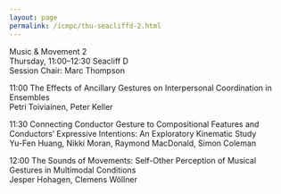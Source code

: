 ```yaml
---
layout: page
permalink: /icmpc/thu-seacliffd-2.html
---
```

Music & Movement 2  
Thursday, 11:00–12:30
Seacliff D  
Session Chair: Marc Thompson

11:00 The Effects of Ancillary Gestures on Interpersonal Coordination in Ensembles  
Petri Toiviainen, Peter Keller

11:30 Connecting Conductor Gesture to Compositional Features and Conductors’ Expressive Intentions: An Exploratory Kinematic Study  
Yu-Fen Huang, Nikki Moran, Raymond MacDonald, Simon Coleman

12:00 The Sounds of Movements: Self-Other Perception of Musical Gestures in Multimodal Conditions  
Jesper Hohagen, Clemens Wöllner